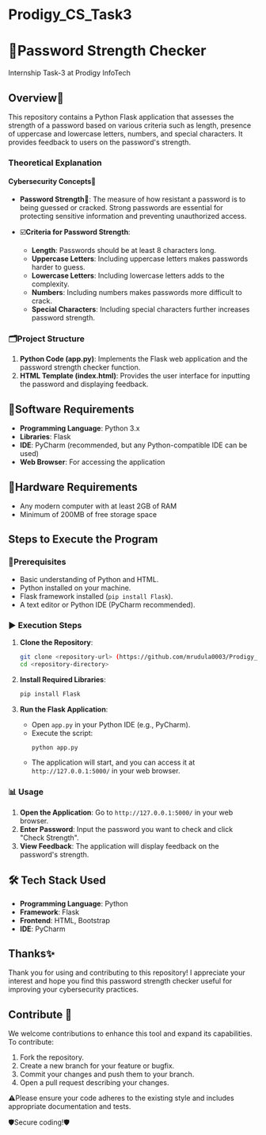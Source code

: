 # Prodigy_CS_Task3
# 🔢Password Strength Checker
Internship Task-3 at Prodigy InfoTech

## Overview🧐
This repository contains a Python Flask application that assesses the strength of a password based on various criteria such as length, presence of uppercase and lowercase letters, numbers, and special characters. It provides feedback to users on the password's strength.

### Theoretical Explanation
#### Cybersecurity Concepts🧠
- **Password Strength**🦾: The measure of how resistant a password is to being guessed or cracked. Strong passwords are essential for protecting sensitive information and preventing unauthorized access.
  
- ☑️**Criteria for Password Strength**:
  - **Length**: Passwords should be at least 8 characters long.
  - **Uppercase Letters**: Including uppercase letters makes passwords harder to guess.
  - **Lowercase Letters**: Including lowercase letters adds to the complexity.
  - **Numbers**: Including numbers makes passwords more difficult to crack.
  - **Special Characters**: Including special characters further increases password strength.

### 🗂️Project Structure
1. **Python Code (app.py)**: Implements the Flask web application and the password strength checker function.
2. **HTML Template (index.html)**: Provides the user interface for inputting the password and displaying feedback.

## 📌Software Requirements
- **Programming Language**: Python 3.x
- **Libraries**: Flask
- **IDE**: PyCharm (recommended, but any Python-compatible IDE can be used)
- **Web Browser**: For accessing the application

## 📌Hardware Requirements
- Any modern computer with at least 2GB of RAM
- Minimum of 200MB of free storage space

## Steps to Execute the Program
### 📍Prerequisites
- Basic understanding of Python and HTML.
- Python installed on your machine.
- Flask framework installed (`pip install Flask`).
- A text editor or Python IDE (PyCharm recommended).

### ▶️ Execution Steps
1. **Clone the Repository**:
   ```sh
   git clone <repository-url> (https://github.com/mrudula0003/Prodigy_CS_Task3)
   cd <repository-directory>
   ```

2. **Install Required Libraries**:
   ```sh
   pip install Flask
   ```

3. **Run the Flask Application**:
   - Open `app.py` in your Python IDE (e.g., PyCharm).
   - Execute the script:
     ```sh
     python app.py
     ```
   - The application will start, and you can access it at `http://127.0.0.1:5000/` in your web browser.

### 📊 Usage
1. **Open the Application**: Go to `http://127.0.0.1:5000/` in your web browser.
2. **Enter Password**: Input the password you want to check and click "Check Strength".
3. **View Feedback**: The application will display feedback on the password's strength.

## 🛠️ Tech Stack Used
- **Programming Language**: Python
- **Framework**: Flask
- **Frontend**: HTML, Bootstrap
- **IDE**: PyCharm

## Thanks✨
Thank you for using and contributing to this repository! 
I appreciate your interest and hope you find this password strength checker useful for improving your cybersecurity practices.

## Contribute 🤝
We welcome contributions to enhance this tool and expand its capabilities. 
To contribute:
1. Fork the repository.
2. Create a new branch for your feature or bugfix.
3. Commit your changes and push them to your branch.
4. Open a pull request describing your changes.

⚠️Please ensure your code adheres to the existing style and includes appropriate documentation and tests.

🛡️Secure coding!🛡️
